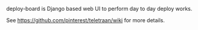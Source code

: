 deploy-board is Django based web UI to perform day to day deploy works.

See https://github.com/pinterest/teletraan/wiki for more details.





